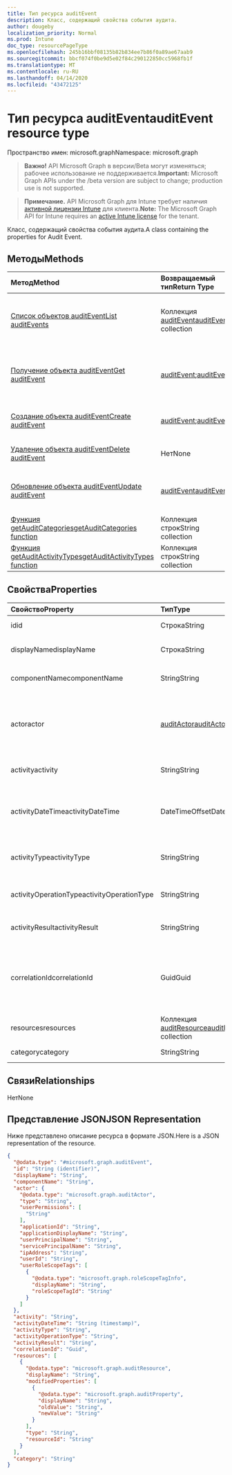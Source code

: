 ```yaml
---
title: Тип ресурса auditEvent
description: Класс, содержащий свойства события аудита.
author: dougeby
localization_priority: Normal
ms.prod: Intune
doc_type: resourcePageType
ms.openlocfilehash: 245b16bbf08135b82b834ee7b86f0a89ae67aab9
ms.sourcegitcommit: bbcf074f0be9d5e02f84c290122850cc5968fb1f
ms.translationtype: MT
ms.contentlocale: ru-RU
ms.lasthandoff: 04/14/2020
ms.locfileid: "43472125"
---
```

# <a name="auditevent-resource-type"></a><span data-ttu-id="442e2-103">Тип ресурса auditEvent</span><span class="sxs-lookup"><span data-stu-id="442e2-103">auditEvent resource type</span></span>

<span data-ttu-id="442e2-104">Пространство имен: microsoft.graph</span><span class="sxs-lookup"><span data-stu-id="442e2-104">Namespace: microsoft.graph</span></span>

> <span data-ttu-id="442e2-105">**Важно!** API Microsoft Graph в версии/Beta могут изменяться; рабочее использование не поддерживается.</span><span class="sxs-lookup"><span data-stu-id="442e2-105">**Important:** Microsoft Graph APIs under the /beta version are subject to change; production use is not supported.</span></span>

> <span data-ttu-id="442e2-106">**Примечание.** API Microsoft Graph для Intune требует наличия [активной лицензии Intune](https://go.microsoft.com/fwlink/?linkid=839381) для клиента.</span><span class="sxs-lookup"><span data-stu-id="442e2-106">**Note:** The Microsoft Graph API for Intune requires an [active Intune license](https://go.microsoft.com/fwlink/?linkid=839381) for the tenant.</span></span>

<span data-ttu-id="442e2-107">Класс, содержащий свойства события аудита.</span><span class="sxs-lookup"><span data-stu-id="442e2-107">A class containing the properties for Audit Event.</span></span>

## <a name="methods"></a><span data-ttu-id="442e2-108">Методы</span><span class="sxs-lookup"><span data-stu-id="442e2-108">Methods</span></span>
|<span data-ttu-id="442e2-109">Метод</span><span class="sxs-lookup"><span data-stu-id="442e2-109">Method</span></span>|<span data-ttu-id="442e2-110">Возвращаемый тип</span><span class="sxs-lookup"><span data-stu-id="442e2-110">Return Type</span></span>|<span data-ttu-id="442e2-111">Описание</span><span class="sxs-lookup"><span data-stu-id="442e2-111">Description</span></span>|
|:---|:---|:---|
|[<span data-ttu-id="442e2-112">Список объектов auditEvent</span><span class="sxs-lookup"><span data-stu-id="442e2-112">List auditEvents</span></span>](../api/intune-auditing-auditevent-list.md)|<span data-ttu-id="442e2-113">Коллекция [auditEvent](../resources/intune-auditing-auditevent.md)</span><span class="sxs-lookup"><span data-stu-id="442e2-113">[auditEvent](../resources/intune-auditing-auditevent.md) collection</span></span>|<span data-ttu-id="442e2-114">Список свойств и связей объектов [auditEvent](../resources/intune-auditing-auditevent.md).</span><span class="sxs-lookup"><span data-stu-id="442e2-114">List properties and relationships of the [auditEvent](../resources/intune-auditing-auditevent.md) objects.</span></span>|
|[<span data-ttu-id="442e2-115">Получение объекта auditEvent</span><span class="sxs-lookup"><span data-stu-id="442e2-115">Get auditEvent</span></span>](../api/intune-auditing-auditevent-get.md)|<span data-ttu-id="442e2-116">[auditEvent](../resources/intune-auditing-auditevent.md);</span><span class="sxs-lookup"><span data-stu-id="442e2-116">[auditEvent](../resources/intune-auditing-auditevent.md)</span></span>|<span data-ttu-id="442e2-117">Чтение свойств и связей объекта [auditEvent](../resources/intune-auditing-auditevent.md).</span><span class="sxs-lookup"><span data-stu-id="442e2-117">Read properties and relationships of the [auditEvent](../resources/intune-auditing-auditevent.md) object.</span></span>|
|[<span data-ttu-id="442e2-118">Создание объекта auditEvent</span><span class="sxs-lookup"><span data-stu-id="442e2-118">Create auditEvent</span></span>](../api/intune-auditing-auditevent-create.md)|<span data-ttu-id="442e2-119">[auditEvent](../resources/intune-auditing-auditevent.md);</span><span class="sxs-lookup"><span data-stu-id="442e2-119">[auditEvent](../resources/intune-auditing-auditevent.md)</span></span>|<span data-ttu-id="442e2-120">Создание объекта [auditEvent](../resources/intune-auditing-auditevent.md).</span><span class="sxs-lookup"><span data-stu-id="442e2-120">Create a new [auditEvent](../resources/intune-auditing-auditevent.md) object.</span></span>|
|[<span data-ttu-id="442e2-121">Удаление объекта auditEvent</span><span class="sxs-lookup"><span data-stu-id="442e2-121">Delete auditEvent</span></span>](../api/intune-auditing-auditevent-delete.md)|<span data-ttu-id="442e2-122">Нет</span><span class="sxs-lookup"><span data-stu-id="442e2-122">None</span></span>|<span data-ttu-id="442e2-123">Удаляет объект [auditEvent](../resources/intune-auditing-auditevent.md).</span><span class="sxs-lookup"><span data-stu-id="442e2-123">Deletes a [auditEvent](../resources/intune-auditing-auditevent.md).</span></span>|
|[<span data-ttu-id="442e2-124">Обновление объекта auditEvent</span><span class="sxs-lookup"><span data-stu-id="442e2-124">Update auditEvent</span></span>](../api/intune-auditing-auditevent-update.md)|[<span data-ttu-id="442e2-125">auditEvent</span><span class="sxs-lookup"><span data-stu-id="442e2-125">auditEvent</span></span>](../resources/intune-auditing-auditevent.md)|<span data-ttu-id="442e2-126">Обновление свойств объекта [auditEvent](../resources/intune-auditing-auditevent.md).</span><span class="sxs-lookup"><span data-stu-id="442e2-126">Update the properties of a [auditEvent](../resources/intune-auditing-auditevent.md) object.</span></span>|
|[<span data-ttu-id="442e2-127">Функция getAuditCategories</span><span class="sxs-lookup"><span data-stu-id="442e2-127">getAuditCategories function</span></span>](../api/intune-auditing-auditevent-getauditcategories.md)|<span data-ttu-id="442e2-128">Коллекция строк</span><span class="sxs-lookup"><span data-stu-id="442e2-128">String collection</span></span>|<span data-ttu-id="442e2-129">Н/Д</span><span class="sxs-lookup"><span data-stu-id="442e2-129">Not yet documented</span></span>|
|[<span data-ttu-id="442e2-130">Функция getAuditActivityTypes</span><span class="sxs-lookup"><span data-stu-id="442e2-130">getAuditActivityTypes function</span></span>](../api/intune-auditing-auditevent-getauditactivitytypes.md)|<span data-ttu-id="442e2-131">Коллекция строк</span><span class="sxs-lookup"><span data-stu-id="442e2-131">String collection</span></span>|<span data-ttu-id="442e2-132">Н/Д</span><span class="sxs-lookup"><span data-stu-id="442e2-132">Not yet documented</span></span>|

## <a name="properties"></a><span data-ttu-id="442e2-133">Свойства</span><span class="sxs-lookup"><span data-stu-id="442e2-133">Properties</span></span>
|<span data-ttu-id="442e2-134">Свойство</span><span class="sxs-lookup"><span data-stu-id="442e2-134">Property</span></span>|<span data-ttu-id="442e2-135">Тип</span><span class="sxs-lookup"><span data-stu-id="442e2-135">Type</span></span>|<span data-ttu-id="442e2-136">Описание</span><span class="sxs-lookup"><span data-stu-id="442e2-136">Description</span></span>|
|:---|:---|:---|
|<span data-ttu-id="442e2-137">id</span><span class="sxs-lookup"><span data-stu-id="442e2-137">id</span></span>|<span data-ttu-id="442e2-138">Строка</span><span class="sxs-lookup"><span data-stu-id="442e2-138">String</span></span>|<span data-ttu-id="442e2-139">Ключ объекта.</span><span class="sxs-lookup"><span data-stu-id="442e2-139">Key of the entity.</span></span>|
|<span data-ttu-id="442e2-140">displayName</span><span class="sxs-lookup"><span data-stu-id="442e2-140">displayName</span></span>|<span data-ttu-id="442e2-141">Строка</span><span class="sxs-lookup"><span data-stu-id="442e2-141">String</span></span>|<span data-ttu-id="442e2-142">Отображаемое имя события.</span><span class="sxs-lookup"><span data-stu-id="442e2-142">Event display name.</span></span>|
|<span data-ttu-id="442e2-143">componentName</span><span class="sxs-lookup"><span data-stu-id="442e2-143">componentName</span></span>|<span data-ttu-id="442e2-144">String</span><span class="sxs-lookup"><span data-stu-id="442e2-144">String</span></span>|<span data-ttu-id="442e2-145">Имя компонента.</span><span class="sxs-lookup"><span data-stu-id="442e2-145">Component name.</span></span>|
|<span data-ttu-id="442e2-146">actor</span><span class="sxs-lookup"><span data-stu-id="442e2-146">actor</span></span>|[<span data-ttu-id="442e2-147">auditActor</span><span class="sxs-lookup"><span data-stu-id="442e2-147">auditActor</span></span>](../resources/intune-auditing-auditactor.md)|<span data-ttu-id="442e2-148">Пользователь AAD и приложение, связанные с событием аудита.</span><span class="sxs-lookup"><span data-stu-id="442e2-148">AAD user and application that are associated with the audit event.</span></span>|
|<span data-ttu-id="442e2-149">activity</span><span class="sxs-lookup"><span data-stu-id="442e2-149">activity</span></span>|<span data-ttu-id="442e2-150">String</span><span class="sxs-lookup"><span data-stu-id="442e2-150">String</span></span>|<span data-ttu-id="442e2-151">Понятное имя действия.</span><span class="sxs-lookup"><span data-stu-id="442e2-151">Friendly name of the activity.</span></span>|
|<span data-ttu-id="442e2-152">activityDateTime</span><span class="sxs-lookup"><span data-stu-id="442e2-152">activityDateTime</span></span>|<span data-ttu-id="442e2-153">DateTimeOffset</span><span class="sxs-lookup"><span data-stu-id="442e2-153">DateTimeOffset</span></span>|<span data-ttu-id="442e2-154">Дата и время выполнения действия (в формате UTC).</span><span class="sxs-lookup"><span data-stu-id="442e2-154">The date time in UTC when the activity was performed.</span></span>|
|<span data-ttu-id="442e2-155">activityType</span><span class="sxs-lookup"><span data-stu-id="442e2-155">activityType</span></span>|<span data-ttu-id="442e2-156">String</span><span class="sxs-lookup"><span data-stu-id="442e2-156">String</span></span>|<span data-ttu-id="442e2-157">Тип выполненного действия.</span><span class="sxs-lookup"><span data-stu-id="442e2-157">The type of activity that was being performed.</span></span>|
|<span data-ttu-id="442e2-158">activityOperationType</span><span class="sxs-lookup"><span data-stu-id="442e2-158">activityOperationType</span></span>|<span data-ttu-id="442e2-159">String</span><span class="sxs-lookup"><span data-stu-id="442e2-159">String</span></span>|<span data-ttu-id="442e2-160">Тип операции HTTP для действия.</span><span class="sxs-lookup"><span data-stu-id="442e2-160">The HTTP operation type of the activity.</span></span>|
|<span data-ttu-id="442e2-161">activityResult</span><span class="sxs-lookup"><span data-stu-id="442e2-161">activityResult</span></span>|<span data-ttu-id="442e2-162">String</span><span class="sxs-lookup"><span data-stu-id="442e2-162">String</span></span>|<span data-ttu-id="442e2-163">Результат действия.</span><span class="sxs-lookup"><span data-stu-id="442e2-163">The result of the activity.</span></span>|
|<span data-ttu-id="442e2-164">correlationId</span><span class="sxs-lookup"><span data-stu-id="442e2-164">correlationId</span></span>|<span data-ttu-id="442e2-165">Guid</span><span class="sxs-lookup"><span data-stu-id="442e2-165">Guid</span></span>|<span data-ttu-id="442e2-166">ИД клиентского запроса, используемый для согласования действий в системе.</span><span class="sxs-lookup"><span data-stu-id="442e2-166">The client request Id that is used to correlate activity within the system.</span></span>|
|<span data-ttu-id="442e2-167">resources</span><span class="sxs-lookup"><span data-stu-id="442e2-167">resources</span></span>|<span data-ttu-id="442e2-168">Коллекция [auditResource](../resources/intune-auditing-auditresource.md)</span><span class="sxs-lookup"><span data-stu-id="442e2-168">[auditResource](../resources/intune-auditing-auditresource.md) collection</span></span>|<span data-ttu-id="442e2-169">Изменяемые ресурсы.</span><span class="sxs-lookup"><span data-stu-id="442e2-169">Resources being modified.</span></span>|
|<span data-ttu-id="442e2-170">category</span><span class="sxs-lookup"><span data-stu-id="442e2-170">category</span></span>|<span data-ttu-id="442e2-171">String</span><span class="sxs-lookup"><span data-stu-id="442e2-171">String</span></span>|<span data-ttu-id="442e2-172">Категория аудита.</span><span class="sxs-lookup"><span data-stu-id="442e2-172">Audit category.</span></span>|

## <a name="relationships"></a><span data-ttu-id="442e2-173">Связи</span><span class="sxs-lookup"><span data-stu-id="442e2-173">Relationships</span></span>
<span data-ttu-id="442e2-174">Нет</span><span class="sxs-lookup"><span data-stu-id="442e2-174">None</span></span>

## <a name="json-representation"></a><span data-ttu-id="442e2-175">Представление JSON</span><span class="sxs-lookup"><span data-stu-id="442e2-175">JSON Representation</span></span>
<span data-ttu-id="442e2-176">Ниже представлено описание ресурса в формате JSON.</span><span class="sxs-lookup"><span data-stu-id="442e2-176">Here is a JSON representation of the resource.</span></span>
<!-- {
  "blockType": "resource",
  "keyProperty": "id",
  "@odata.type": "microsoft.graph.auditEvent"
}
-->
``` json
{
  "@odata.type": "#microsoft.graph.auditEvent",
  "id": "String (identifier)",
  "displayName": "String",
  "componentName": "String",
  "actor": {
    "@odata.type": "microsoft.graph.auditActor",
    "type": "String",
    "userPermissions": [
      "String"
    ],
    "applicationId": "String",
    "applicationDisplayName": "String",
    "userPrincipalName": "String",
    "servicePrincipalName": "String",
    "ipAddress": "String",
    "userId": "String",
    "userRoleScopeTags": [
      {
        "@odata.type": "microsoft.graph.roleScopeTagInfo",
        "displayName": "String",
        "roleScopeTagId": "String"
      }
    ]
  },
  "activity": "String",
  "activityDateTime": "String (timestamp)",
  "activityType": "String",
  "activityOperationType": "String",
  "activityResult": "String",
  "correlationId": "Guid",
  "resources": [
    {
      "@odata.type": "microsoft.graph.auditResource",
      "displayName": "String",
      "modifiedProperties": [
        {
          "@odata.type": "microsoft.graph.auditProperty",
          "displayName": "String",
          "oldValue": "String",
          "newValue": "String"
        }
      ],
      "type": "String",
      "resourceId": "String"
    }
  ],
  "category": "String"
}
```



